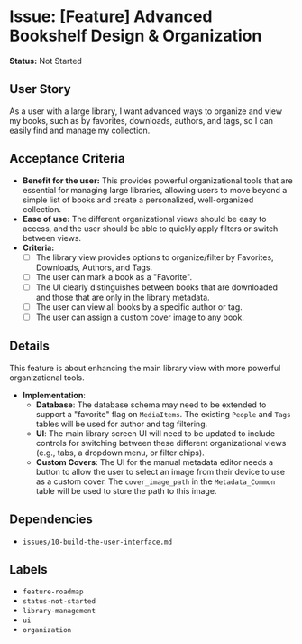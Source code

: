 # Issue: [Feature] Advanced Bookshelf Design & Organization

**Status:** Not Started

## User Story
As a user with a large library, I want advanced ways to organize and view my books, such as by favorites, downloads, authors, and tags, so I can easily find and manage my collection.

## Acceptance Criteria
- **Benefit for the user:** This provides powerful organizational tools that are essential for managing large libraries, allowing users to move beyond a simple list of books and create a personalized, well-organized collection.
- **Ease of use:** The different organizational views should be easy to access, and the user should be able to quickly apply filters or switch between views.
- **Criteria:**
    - [ ] The library view provides options to organize/filter by Favorites, Downloads, Authors, and Tags.
    - [ ] The user can mark a book as a "Favorite".
    - [ ] The UI clearly distinguishes between books that are downloaded and those that are only in the library metadata.
    - [ ] The user can view all books by a specific author or tag.
    - [ ] The user can assign a custom cover image to any book.

## Details
This feature is about enhancing the main library view with more powerful organizational tools.

- **Implementation**:
    - **Database**: The database schema may need to be extended to support a "favorite" flag on `MediaItems`. The existing `People` and `Tags` tables will be used for author and tag filtering.
    - **UI**: The main library screen UI will need to be updated to include controls for switching between these different organizational views (e.g., tabs, a dropdown menu, or filter chips).
    - **Custom Covers**: The UI for the manual metadata editor needs a button to allow the user to select an image from their device to use as a custom cover. The `cover_image_path` in the `Metadata_Common` table will be used to store the path to this image.

## Dependencies
- `issues/10-build-the-user-interface.md`

## Labels
- `feature-roadmap`
- `status-not-started`
- `library-management`
- `ui`
- `organization`
